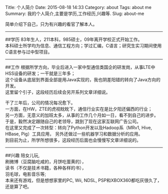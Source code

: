 Title: 个人简介
Date: 2015-08-18 14:33
Category: about
Tags: about me
Summary: 我的个人简介,主要是学历,工作经历,兴趣等.
Slug: about-me

简单介绍下自己，只为有兴趣的看官了解本人。  

----
##学历
83年生人，211本科，985硕士，09年离开学校正式开始工作。  
本科硕士所学均为信息、通信工程方向；学过汇编，C语言；研究生实习期间使用C语言参与过中型项目。  

----
##工作
根据所学方向，毕业后进入一家中型通信类国企的研发岗，从事LTE中HSS设备的研发；一干就是三年多；  
这个设备从底层到界面全部是用Java实现的，我也阴差阳错的转向了Java方向的开发。  
这里留个引子，这段经历后续会另开系列文章详细说。  

干了三年后，公司的情况每况愈下。  
一方面，在HW，ZTE的虎视眈眈下，通信行业实在是比夕阳还偏西的行业；  
另一方面，无意义的加班太多，从事的工作几个月如一日，看不到自己的进步。  
于是，毅然决定跟随自己的老领导，跳到了现在这家互联网广告公司。  
在这里又完成了一次转型：转向了Python开发以及Hadoop系（MRv1, Hive, HBase, Pig）工具应用， 另外还做过一些机器学习和数据分析的应用。  
到目前为止，所学所想很多，这段经历后面也会慢慢写文章详细说的。  

----
##兴趣
陪女儿玩,  
刷微博（豆腐脑吃咸的，月饼吃蛋黄的），   
读书（不仅是技术书籍，各种各样的书），  
羽毛球，电影音乐等;  
本来还有游戏，但是想想家里的PC, Wii, NDSL, PSP和XBOX360都吃灰很久了，还是算了吧。  
